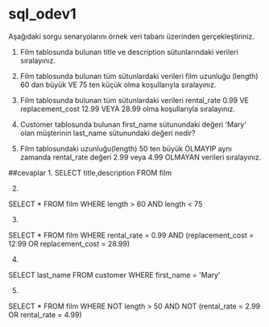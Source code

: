 # sql_odev1

Aşağıdaki sorgu senaryolarını örnek veri tabanı üzerinden gerçekleştiriniz.

1. Film tablosunda bulunan title ve description sütunlarındaki verileri sıralayınız.

2. Film tablosunda bulunan tüm sütunlardaki verileri film uzunluğu (length) 60 dan büyük VE 75 ten küçük olma koşullarıyla sıralayınız.

3. Film tablosunda bulunan tüm sütunlardaki verileri rental_rate 0.99 VE replacement_cost 12.99 VEYA 28.99 olma koşullarıyla sıralayınız.

4. Customer tablosunda bulunan first_name sütunundaki değeri 'Mary' olan müşterinin last_name sütunundaki değeri nedir?

5. Film tablosundaki uzunluğu(length) 50 ten büyük OLMAYIP aynı zamanda rental_rate değeri 2.99 veya 4.99 OLMAYAN verileri sıralayınız.

##cevaplar
1.
SELECT title,description FROM film

2.
SELECT * FROM film 
WHERE length > 60 AND length < 75

3.
SELECT * FROM film 
WHERE rental_rate = 0.99 AND (replacement_cost = 12.99 OR replacement_cost = 28.99)

4.
SELECT last_name FROM customer 
WHERE first_name = 'Mary'

5.
SELECT * FROM film 
WHERE NOT length > 50 AND NOT (rental_rate = 2.99 OR rental_rate = 4.99)
